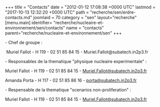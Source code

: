 +++
title = "Contacts"
date = "2012-01-12 17:08:38 +0000 UTC"
lastmod = "2017-10-13 12:32:20 +0000 UTC"
path = "recherche/sen/erdre-contacts.md"
joomlaid = 70
category = "sen"
layout="recherche"
[menu.main]
  identifier= "recherche/nucleaire-et-environnement/sen/contacts"
  name = "contacts"
  parent="recherche/nucleaire-et-environnement/sen"
+++
<p>- <span>Chef de groupe</span> :</p>
<p> Muriel Fallot - H 119 - 02 51 85 84 15 - Muriel.Fallot@subatech.in2p3.fr </p>
<p>- <span>Responsables de la thematique "physique nucleaire experimentale</span>" :</p>
<p>Muriel Fallot - H 119 - 02 51 85 84 15 - <a href="mailto:Muriel.Fallot@subatech.in2p3.fr">Muriel.Fallot@subatech.in2p3.fr</a></p>
<p>Amanda Porta - H 117 - 02 51 85 86 16 - <a href="mailto:amanda.porta@subatech.in2p3.fr">porta@subatech.in2p3.fr</a></p>
<p>- <span>Respensable de la thematique "scenarios non-proliferation"</span> :</p>
<p>Muriel Fallot - H 119 - 02 51 85 84 15 - <a href="mailto:%!C(MISSING)a%!h(MISSING)ref=">Muriel.Fallot@subatech.in2p3.fr</a></p>